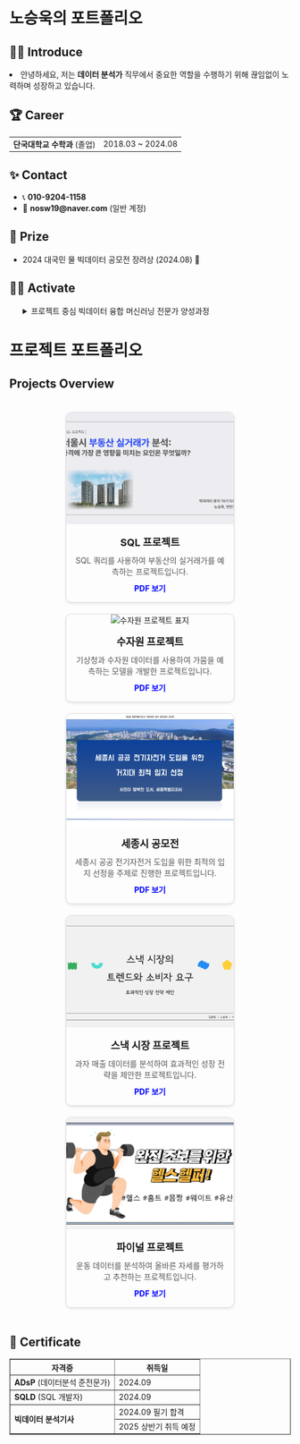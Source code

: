 <h1>노승욱의 포트폴리오</h1>




## 🧑‍💻 Introduce
<p>
<li>안녕하세요, 저는 <strong>데이터 분석가</strong> 직무에서 중요한 역할을 수행하기 위해 끊임없이 노력하며 성장하고 있습니다.</li>
</p>

<ul>
  
</ul>





<div>
  <h2>🏆 Career</h2>
</div>

<table>
  <tr>
  <td><strong>단국대학교 수학과</strong> (졸업)</td>
    <td>2018.03 ~ 2024.08</td>

</table>





<div>
  <h2>✨ Contact</h2>
</div>

<ul>
  <li>📞 <strong>010-9204-1158</strong></li>
  <li>📧 <strong>nosw19@naver.com</strong> (일반 계정)</li>
  
</ul>





<div>
  <h2>🏅 Prize</h2>
</div>

<ul>
  <li>2024 대국민 물 빅데이터 공모전 장려상 (2024.08) 🎉</li>
  
</ul>





<div>
  <h2>🤼‍♂️ Activate</h2>
</div>

<ul>
<details>
  <summary>프로젝트 중심 빅데이터 융합 머신러닝 전문가 양성과정</summary>
    <li><2024.05.09 ~ 2024.11.18></li>
</details>
      
</ul>


# 프로젝트 포트폴리오

## Projects Overview

<div style="display: flex; flex-wrap: wrap; gap: 20px; justify-content: center; padding: 20px;">

  <!-- 카드 1 -->
  <div style="width: 300px; border: 1px solid #ddd; border-radius: 10px; box-shadow: 0 2px 5px rgba(0, 0, 0, 0.1); overflow: hidden; text-align: center;">
    <img src="SQL_표지.png" alt="SQL 프로젝트 표지" style="width: 100%; height: 200px; object-fit: cover;">
    <div style="padding: 15px;">
      <strong style="font-size: 18px;">SQL 프로젝트</strong>
      <p style="color: #555; font-size: 14px; margin: 10px 0;">SQL 쿼리를 사용하여 부동산의 실거래가를 예측하는 프로젝트입니다.</p>
      <a href="./SQL프로젝트.pdf" style="text-decoration: none; color: blue; font-weight: bold;">PDF 보기</a>
    </div>
  </div>

  <!-- 카드 2 -->
  <div style="width: 300px; border: 1px solid #ddd; border-radius: 10px; box-shadow: 0 2px 5px rgba(0, 0, 0, 0.1); overflow: hidden; text-align: center;">
    <img src="수자원_표지.png" alt="수자원 프로젝트 표지" style="width: 100%; height: 200px; object-fit: cover;">
    <div style="padding: 15px;">
      <strong style="font-size: 18px;">수자원 프로젝트</strong>
      <p style="color: #555; font-size: 14px; margin: 10px 0;">기상청과 수자원 데이터를 사용하여 가뭄을 예측하는 모델을 개발한 프로젝트입니다.</p>
      <a href="./수자원프로젝트.pdf" style="text-decoration: none; color: blue; font-weight: bold;">PDF 보기</a>
    </div>
  </div>

  <!-- 카드 3 -->
  <div style="width: 300px; border: 1px solid #ddd; border-radius: 10px; box-shadow: 0 2px 5px rgba(0, 0, 0, 0.1); overflow: hidden; text-align: center;">
    <img src="세종시_표지.png" alt="세종시 공모전 표지" style="width: 100%; height: 200px; object-fit: cover;">
    <div style="padding: 15px;">
      <strong style="font-size: 18px;">세종시 공모전</strong>
      <p style="color: #555; font-size: 14px; margin: 10px 0;">세종시 공공 전기자전거 도입을 위한 최적의 입지 선정을 주제로 진행한 프로젝트입니다.</p>
      <a href="./세종시발표.pdf" style="text-decoration: none; color: blue; font-weight: bold;">PDF 보기</a>
    </div>
  </div>

  <!-- 카드 4 -->
  <div style="width: 300px; border: 1px solid #ddd; border-radius: 10px; box-shadow: 0 2px 5px rgba(0, 0, 0, 0.1); overflow: hidden; text-align: center;">
    <img src="세미_표지.png" alt="스낵 시장 프로젝트 표지" style="width: 100%; height: 200px; object-fit: cover;">
    <div style="padding: 15px;">
      <strong style="font-size: 18px;">스낵 시장 프로젝트</strong>
      <p style="color: #555; font-size: 14px; margin: 10px 0;">과자 매출 데이터를 분석하여 효과적인 성장 전략을 제안한 프로젝트입니다.</p>
      <a href="./세미프로젝트.pdf" style="text-decoration: none; color: blue; font-weight: bold;">PDF 보기</a>
    </div>
  </div>

  <!-- 카드 5 -->
  <div style="width: 300px; border: 1px solid #ddd; border-radius: 10px; box-shadow: 0 2px 5px rgba(0, 0, 0, 0.1); overflow: hidden; text-align: center;">
    <img src="파이널_표지.png" alt="파이널 프로젝트 표지" style="width: 100%; height: 200px; object-fit: cover;">
    <div style="padding: 15px;">
      <strong style="font-size: 18px;">파이널 프로젝트</strong>
      <p style="color: #555; font-size: 14px; margin: 10px 0;">운동 데이터를 분석하여 올바른 자세를 평가하고 추천하는 프로젝트입니다.</p>
      <a href="./파이널프로젝트.pdf" style="text-decoration: none; color: blue; font-weight: bold;">PDF 보기</a>
    </div>
  </div>

</div>




<div>
  <h2>📑 Certificate</h2>
</div>

<table border="1">
  <tr>
    <th>자격증</th>
    <th>취득일</th>
  </tr>
  <tr>
    <td><strong>ADsP</strong> (데이터분석 준전문가)</td>
    <td>2024.09 </td>
  </tr>
  <tr>
    <td><strong>SQLD</strong> (SQL 개발자)</td>
    <td>2024.09 </td>
  </tr>
  <tr>
    <td rowspan="2"><strong>빅데이터 분석기사</strong></td>
    <td>2024.09 필기 합격</td>
  </tr>
  <tr>
    <td>2025 상반기 취득 예정</td>
  </tr>
</table>





